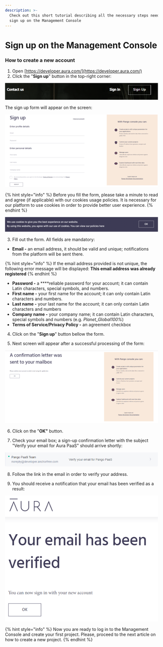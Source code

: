 ```yaml
---
description: >-
  Check out this short tutorial describing all the necessary steps needed to
  sign up on the Management Console
---
```


# Sign up on the Management Console

### **How to create a new account**

1. Open [https://developer.aura.com/](https://developer.aura.com/)
2. Click the "**Sign up**" button in the top-right corner:

![](../.gitbook/assets/sign-up-button-landing.png)

The sign up form will appear on the screen:

![Sign-up form page](../.gitbook/assets/sign-up-form.png)

{% hint style="info" %}
Before you fill the form, please take a minute to read and agree \(if applicable\) with our cookies usage policies. It is necessary for our platform to use cookies in order to provide better user experience.
{% endhint %}

![Cookie usage policy alert](../.gitbook/assets/screenshot-2021-05-27-at-16.04.34.png)

3.  Fill out the form. All fields are mandatory:

* **Email -** an email address, it should be valid and unique; notifications from the platform will be sent there.

{% hint style="info" %}
If the email address provided is not unique, the following error message will be displayed: **This email address was already registered**
{% endhint %}

* **Password -** a ****reliable password for your account; it can contain Latin characters, special symbols, and numbers.
* **First name -** your first name for the account; it can only contain Latin characters and numbers.
* **Last name -** your last name for the account; it can only contain Latin characters and numbers
* **Company name -** your company name; it can contain Latin characters, special symbols and numbers \(e.g. _Planet\_Global100%_\)
* **Terms of Service/Privacy Policy -** an agreement checkbox

4. Click on the "**Sign up**" button bellow the form.

5. Next screen will appear after a successful processing of the form:

![Confirmation page](../.gitbook/assets/email-sign-up-confirmation.png)

6. Click on the "**OK"** button.

7. Check your email box; a sign-up confirmation letter with the subject "Verify your email for Aura PaaS" should arrive shortly:

![Email adress verification request](../.gitbook/assets/email-confirmation.png)

8. Follow the link in the email in order to verify your address.

9. You should receive a notification that your email has been verified as a result:

![Successful email address verification](../.gitbook/assets/email-verified.png)

{% hint style="info" %}
Now you are ready to log in to the Management Console and create your first project. Please, proceed to the next article on how to create a new project.
{% endhint %}

